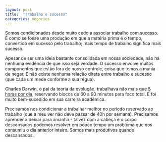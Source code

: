 ```yaml
---
layout: post
title:  "Trabalho e sucesso"
categories: negocios
---
```


Somos condicionados desde muito cedo a associar trabalho com sucesso. É como se fosse uma produção em que a matéria prima é o tempo, convertido em sucesso pelo trabalho; mais tempo de trabalho significa mais sucesso.

Apesar de ser uma ideia bastante consolidada em nossa sociedade, não há nenhuma evidência de que isso seja verdade. O sucesso envolve muitos componentes que estão fora de nosso controle, coisa que temos a mania de negar. E não existe nenhuma relação direta entre trabalho e sucesso (que cada um mede conforme a sua régua).

Charles Darwin, o pai da teoria da evolução, trabalhava não mais que [5 horas por dia](https://dailyroutines.typepad.com/daily_routines/2008/12/charles-darwin.html), reservando blocos de 60 a 90 minutos para foco total. E foi muito bem-sucedido em sua carreira acadêmica.

Precisamos nos condicionar a trabalhar melhor no período reservado ao trabalho (que a meu ver não deve passar de 40h por semana). Precisamos aprender a deixar para amanhã - talvez com a cabeça e o corpo descansados podemos resolver em pouco tempo um problema que nos consumiu o dia anterior inteiro. Somos mais produtivos quando descansados.
